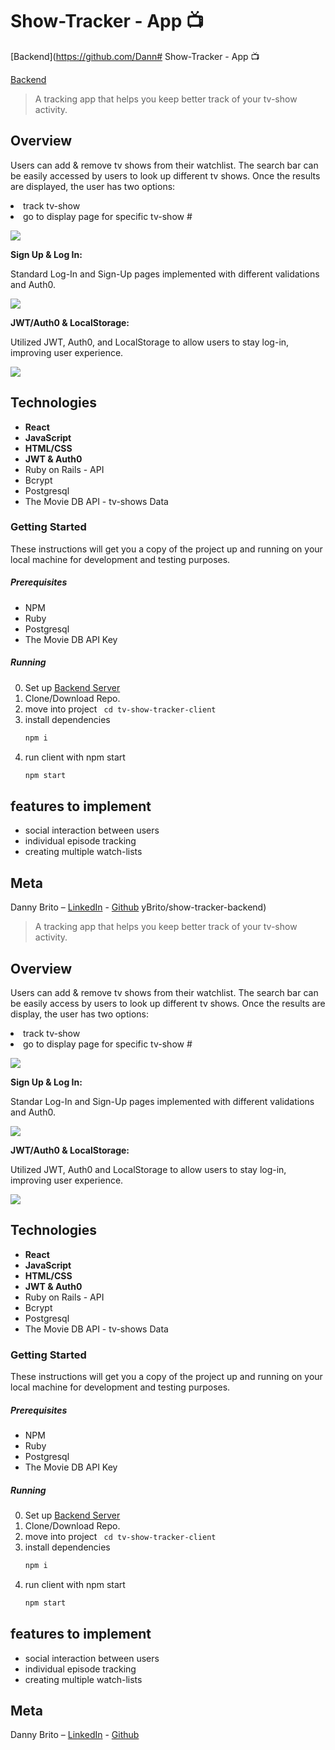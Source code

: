 # Show-Tracker - App 📺

[Backend](https://github.com/Dann# Show-Tracker - App 📺

[Backend](https://github.com/DannyBrito/show-tracker-backend)

> A tracking app that helps you keep better track of your tv-show activity. 


## Overview

Users can add & remove tv shows from their watchlist.
The search bar can be easily accessed by users to look up different tv shows. Once the results are displayed, the user has two options:

<li/>track tv-show
<li/>go to display page for specific tv-show
#

![](./docs/overview.gif)

<b>Sign Up & Log In:</b>

Standard Log-In and Sign-Up pages implemented with different validations and Auth0.

![](./docs/logsignup.gif)


<b>JWT/Auth0 & LocalStorage:</b>

Utilized JWT, Auth0, and LocalStorage to allow users to stay log-in, improving user experience.

![](./docs/localstorage.gif)

## Technologies
<ul>
<li /><b>React</b>
<li /><b>JavaScript</b>
<li /><b>HTML/CSS</b>
<li /><b>JWT & Auth0</b>
<li />Ruby on Rails - API
<li />Bcrypt
<li />Postgresql
<li />The Movie DB API - tv-shows Data
</ul>


### Getting Started
These instructions will get you a copy of the project up and running on your local machine for development and testing purposes.
##### Prerequisites
<ul>
<li /> NPM
<li /> Ruby
<li /> Postgresql
<li /> The Movie DB API Key
</ul> 

##### Running

0. Set up [Backend Server](https://github.com/DannyBrito/show-tracker-backend)
1. Clone/Download Repo.
2. move into project ``` cd tv-show-tracker-client```
3. install dependencies
    ```sh 
    npm i
    ```
4. run client with npm start
    ```sh 
    npm start
    ```

## features to implement 

<ul>
<li />social interaction between users
<li />individual episode tracking
<li />creating multiple watch-lists
</ul>

## Meta

Danny Brito – [LinkedIn](https://www.linkedin.com/in/dannybrito) - [Github](https://github.com/DannyBrito)
yBrito/show-tracker-backend)

> A tracking app that helps you keep better track of your tv-show activity. 


## Overview

Users can add & remove tv shows from their watchlist.
The search bar can be easily access by users to look up different tv shows. Once the results are display, the user has two options:

<li/>track tv-show
<li/>go to display page for specific tv-show
#

![](./docs/overview.gif)

<b>Sign Up & Log In:</b>

Standar Log-In and Sign-Up pages implemented with different validations and Auth0.

![](./docs/logsignup.gif)


<b>JWT/Auth0 & LocalStorage:</b>

Utilized JWT, Auth0 and LocalStorage to allow users to stay log-in, improving user experience.

![](./docs/localstorage.gif)

## Technologies
<ul>
<li /><b>React</b>
<li /><b>JavaScript</b>
<li /><b>HTML/CSS</b>
<li /><b>JWT & Auth0</b>
<li />Ruby on Rails - API
<li />Bcrypt
<li />Postgresql
<li />The Movie DB API - tv-shows Data
</ul>


### Getting Started
These instructions will get you a copy of the project up and running on your local machine for development and testing purposes.
##### Prerequisites
<ul>
<li /> NPM
<li /> Ruby
<li /> Postgresql
<li /> The Movie DB API Key
</ul> 

##### Running

0. Set up [Backend Server](https://github.com/DannyBrito/show-tracker-backend)
1. Clone/Download Repo.
2. move into project ``` cd tv-show-tracker-client```
3. install dependencies
    ```sh 
    npm i
    ```
4. run client with npm start
    ```sh 
    npm start
    ```

## features to implement 

<ul>
<li />social interaction between users
<li />individual episode tracking
<li />creating multiple watch-lists
</ul>

## Meta

Danny Brito – [LinkedIn](https://www.linkedin.com/in/dannybrito) - [Github](https://github.com/DannyBrito)
